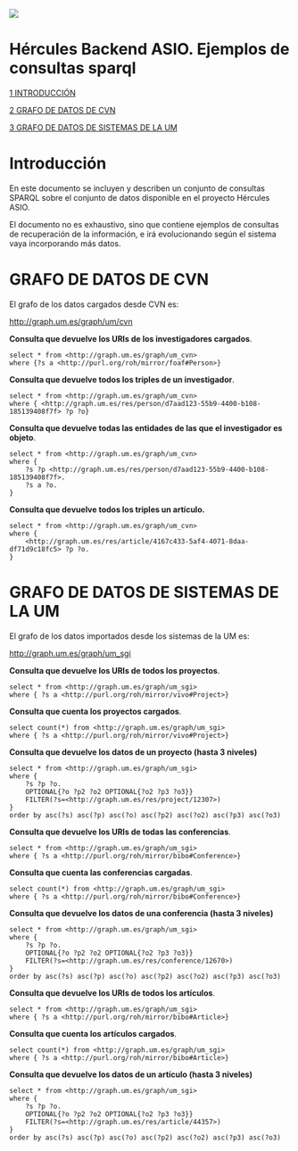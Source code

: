 ![](.//media/CabeceraDocumentosMD.png)

# Hércules Backend ASIO. Ejemplos de consultas sparql

[1 INTRODUCCIÓN](#introduccion)

[2 GRAFO DE DATOS DE CVN](#grafo-de-datos-de-cvn)

[3 GRAFO DE DATOS DE SISTEMAS DE LA UM](#grafo-de-datos-de-sistemas-de-la-um)

Introducción
============

En este documento se incluyen y describen un conjunto de consultas SPARQL sobre el 
conjunto de datos disponible en el proyecto Hércules ASIO.

El documento no es exhaustivo, sino que contiene ejemplos de consultas de 
recuperación de la información, e irá evolucionando según el sistema vaya incorporando
más datos.

GRAFO DE DATOS DE CVN
=====================

El grafo de los datos cargados desde CVN es:

http://graph.um.es/graph/um/cvn

**Consulta que devuelve los URIs de los investigadores cargados**.

	select * from <http://graph.um.es/graph/um_cvn>
	where {?s a <http://purl.org/roh/mirror/foaf#Person>}

**Consulta que devuelve todos los triples de un investigador**.

	select * from <http://graph.um.es/graph/um_cvn>
	where { <http://graph.um.es/res/person/d7aad123-55b9-4400-b108-185139408f7f> ?p ?o}

**Consulta que devuelve todas las entidades de las que el investigador
es objeto**.

	select * from <http://graph.um.es/graph/um_cvn>
	where {
		?s ?p <http://graph.um.es/res/person/d7aad123-55b9-4400-b108-185139408f7f>.
		?s a ?o.
	}

**Consulta que devuelve todos los triples un artículo.**

	select * from <http://graph.um.es/graph/um_cvn>
	where {
		<http://graph.um.es/res/article/4167c433-5af4-4071-8daa-df71d9c18fc5> ?p ?o.
	}

GRAFO DE DATOS DE SISTEMAS DE LA UM
===================================

El grafo de los datos importados desde los sistemas de la UM es:

http://graph.um.es/graph/um_sgi

**Consulta que devuelve los URIs de todos los proyectos**.

	select * from <http://graph.um.es/graph/um_sgi>
	where { ?s a <http://purl.org/roh/mirror/vivo#Project>}

**Consulta que cuenta los proyectos cargados**.

	select count(*) from <http://graph.um.es/graph/um_sgi>
	where { ?s a <http://purl.org/roh/mirror/vivo#Project>}

**Consulta que devuelve los datos de un proyecto (hasta 3 niveles)** 

	select * from <http://graph.um.es/graph/um_sgi>
	where {
		?s ?p ?o.
		OPTIONAL{?o ?p2 ?o2 OPTIONAL{?o2 ?p3 ?o3}}
		FILTER(?s=<http://graph.um.es/res/project/12307>)
	}
	order by asc(?s) asc(?p) asc(?o) asc(?p2) asc(?o2) asc(?p3) asc(?o3)
	
**Consulta que devuelve los URIs de todas las conferencias**.

	select * from <http://graph.um.es/graph/um_sgi>
	where { ?s a <http://purl.org/roh/mirror/bibo#Conference>}

**Consulta que cuenta las conferencias cargadas**.

	select count(*) from <http://graph.um.es/graph/um_sgi>
	where { ?s a <http://purl.org/roh/mirror/bibo#Conference>}

**Consulta que devuelve los datos de una conferencia (hasta 3 niveles)**

	select * from <http://graph.um.es/graph/um_sgi>
	where {
		?s ?p ?o.
		OPTIONAL{?o ?p2 ?o2 OPTIONAL{?o2 ?p3 ?o3}}
		FILTER(?s=<http://graph.um.es/res/conference/12670>)
	}
	order by asc(?s) asc(?p) asc(?o) asc(?p2) asc(?o2) asc(?p3) asc(?o3)
	
**Consulta que devuelve los URIs de todos los artículos**.

	select * from <http://graph.um.es/graph/um_sgi>
	where { ?s a <http://purl.org/roh/mirror/bibo#Article>}

**Consulta que cuenta los artículos cargados**.

	select count(*) from <http://graph.um.es/graph/um_sgi>
	where { ?s a <http://purl.org/roh/mirror/bibo#Article>}

**Consulta que devuelve los datos de un artículo (hasta 3 niveles)** 

	select * from <http://graph.um.es/graph/um_sgi>
	where {
		?s ?p ?o.
		OPTIONAL{?o ?p2 ?o2 OPTIONAL{?o2 ?p3 ?o3}}
		FILTER(?s=<http://graph.um.es/res/article/44357>)
	}
	order by asc(?s) asc(?p) asc(?o) asc(?p2) asc(?o2) asc(?p3) asc(?o3)	
